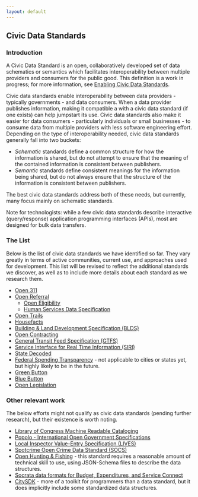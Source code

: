 ```yaml
---
layout: default
---
```


## Civic Data Standards

### Introduction

A Civic Data Standard is an open, collaboratively developed set of data schematics or semantics which facilitates interoperability between multiple providers and consumers for the public good. This definition is a work in progress; for more information, see [Enabling Civic Data Standards](https://medium.com/@technickle/enabling-civic-data-standards-e38b0c40e3a).

Civic data standards enable interoperability between data providers - typically governments - and data consumers. When a data provider publishes information, making it compatible a with a civic data standard (if one exists) can help jumpstart its use. Civic data standards also make it easier for data consumers - particularly individuals or small businesses - to consume data from multiple providers with less software engineering effort. Depending on the type of interoperability needed, civic data standards generally fall into two buckets:

* *Schematic* standards define a common structure for how the information is shared, but do not attempt to ensure that the meaning of the contained information is consistent between publishers.
* *Semantic* standards define consistent meanings for the information being shared, but do not always ensure that the structure of the information is consistent between publishers.

The best civic data standards address both of these needs, but currently, many focus mainly on schematic standards.

Note for technologists: while a few civic data standards describe interactive (query/response) application programming interfaces (APIs), most are designed for bulk data transfers.

### The List
Below is the list of civic data standards we have identified so far. They vary greatly in terms of active communities, current use, and approaches used for development. This list will be revised to reflect the additional standards we discover, as well as to include more details about each standard as we research them.

* [Open 311](http://open311.org)
* [Open Referral](http://openreferral.org/)
  * [Open Eligibility](http://about.auntbertha.com/openeligibility)
  * [Human Services Data Specification](https://github.com/codeforamerica/OpenReferral/blob/master/Human%20Services%20Data%20Specification%20%20v1.0.md)
* [Open Trails](http://www.opentraildata.org/)
* [Housefacts](https://sites.google.com/site/housefactsdatastandard/home/specification)
* [Building &amp; Land Development Specification (BLDS)](http://permitdata.org/)
* [Open Contracting](http://standard.open-contracting.org/)
* [General Transit Feed Specification (GTFS)](https://developers.google.com/transit/gtfs/)
* [Service Interface for Real Time Information (SIRI)](http://www.siri.org.uk/)
* [State Decoded](http://statedecoded.github.io/documentation/xml-format.html)
* [Federal Spending Transparency](http://fedspendingtransparency.github.io/) - not applicable to cities or states yet, but highly likely to be in the future.
* [Green Button](http://www.greenbuttondata.org/)
* [Blue Button](http://bluebuttontoolkit.healthit.gov/)
* [Open Legislation](http://openleg-dev.nysenate.gov/)

### Other relevant work
The below efforts might not qualify as civic data standards (pending further research), but their existence is worth noting.

* [Library of Congress Machine Readable Cataloging](http://www.loc.gov/marc/)
* [Popolo - International Open Government Specifications](http://www.popoloproject.com/)
* [Local Inspector Value-Entry Specification (LIVES)](http://www.yelp.com/healthscores)
* [Spotcrime Open Crime Data Standard (SOCS)](http://blog.spotcrime.com/2014/03/the-spotcrime-open-crime-data-standard.html)
* [Open Hunting & Fishing](https://github.com/opendata/Hunting-and-Fishing) - this standard requires a reasonable amount of technical skill to use, using JSON-Schema files to describe the data structures.
* [Socrata data formats for Budget, Expenditures, and Service Connect](http://open-data-standards.github.io/data-schemas/)
* [CitySDK](http://uscensusbureau.github.io/citysdk/) - more of a toolkit for programmers than a data standard, but it does implicitly include some standardized data structures.


